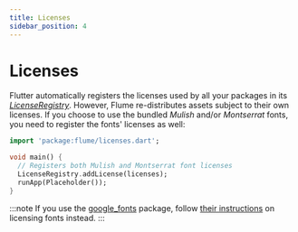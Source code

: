 ```yaml
---
title: Licenses
sidebar_position: 4
---
```


# Licenses

Flutter automatically registers the licenses used by all your packages in its [_LicenseRegistry_](https://api.flutter.dev/flutter/foundation/LicenseRegistry-class.html). However, Flume re-distributes assets subject to their own licenses. If you choose to use the bundled _Mulish_ and/or _Montserrat_ fonts, you need to register the fonts' licenses as well:

```dart {5}
import 'package:flume/licenses.dart';

void main() {
  // Registers both Mulish and Montserrat font licenses
  LicenseRegistry.addLicense(licenses);
  runApp(Placeholder());
}
```

:::note
If you use the [google_fonts](https://pub.dev/packages/google_fonts) package, follow [their instructions](https://pub.dev/packages/google_fonts#licensing-fonts) on licensing fonts instead.
:::
